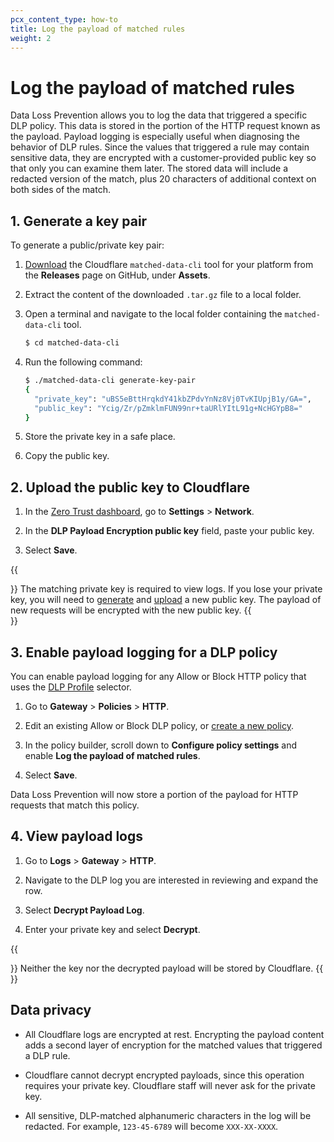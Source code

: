 ```yaml
---
pcx_content_type: how-to
title: Log the payload of matched rules
weight: 2
---
```


# Log the payload of matched rules

Data Loss Prevention allows you to log the data that triggered a specific DLP policy. This data is stored in the portion of the HTTP request known as the payload. Payload logging is especially useful when diagnosing the behavior of DLP rules. Since the values that triggered a rule may contain sensitive data, they are encrypted with a customer-provided public key so that only you can examine them later. The stored data will include a redacted version of the match, plus 20 characters of additional context on both sides of the match.

## 1. Generate a key pair

To generate a public/private key pair:

1. [Download](https://github.com/cloudflare/matched-data-cli/releases) the Cloudflare `matched-data-cli` tool for your platform from the **Releases** page on GitHub, under **Assets**.

2. Extract the content of the downloaded `.tar.gz` file to a local folder.

3. Open a terminal and navigate to the local folder containing the `matched-data-cli` tool.

    ```sh
    $ cd matched-data-cli
    ```

4. Run the following command:

    ```sh
    $ ./matched-data-cli generate-key-pair
    {
      "private_key": "uBS5eBttHrqkdY41kbZPdvYnNz8Vj0TvKIUpjB1y/GA=",
      "public_key": "Ycig/Zr/pZmklmFUN99nr+taURlYItL91g+NcHGYpB8="
    }
    ```

5. Store the private key in a safe place.

6. Copy the public key.

## 2. Upload the public key to Cloudflare

1. In the [Zero Trust dashboard](https://dash.teams.cloudflare.com), go to **Settings** > **Network**.

2. In the **DLP Payload Encryption public key** field, paste your public key.

3. Select **Save**.

{{<Aside type="note">}}
The matching private key is required to view logs. If you lose your private key, you will need to [generate](#1-generate-a-key-pair) and [upload](#2-upload-the-public-key-to-cloudflare) a new public key. The payload of new requests will be encrypted with the new public key.
{{</Aside>}}

## 3. Enable payload logging for a DLP policy

You can enable payload logging for any Allow or Block HTTP policy that uses the [DLP Profile](/cloudflare-one/policies/filtering/http-policies/#dlp-profile) selector.

1. Go to **Gateway** > **Policies** > **HTTP**.

2. Edit an existing Allow or Block DLP policy, or [create a new policy](/cloudflare-one/policies/filtering/http-policies/data-loss-prevention/#2-create-a-dlp-policy).

3. In the policy builder, scroll down to **Configure policy settings** and enable **Log the payload of matched rules**.

4. Select **Save**.

Data Loss Prevention will now store a portion of the payload for HTTP requests that match this policy.

## 4. View payload logs

1. Go to **Logs** > **Gateway** > **HTTP**.

2. Navigate to the DLP log you are interested in reviewing and expand the row.

3. Select **Decrypt Payload Log**.

4. Enter your private key and select **Decrypt**.

{{<Aside type="note">}}
Neither the key nor the decrypted payload will be stored by Cloudflare.
{{</Aside>}}

## Data privacy

- All Cloudflare logs are encrypted at rest. Encrypting the payload content adds a second layer of encryption for the matched values that triggered a DLP rule.

- Cloudflare cannot decrypt encrypted payloads, since this operation requires your private key. Cloudflare staff will never ask for the private key.

- All sensitive, DLP-matched alphanumeric characters in the log will be redacted. For example, `123-45-6789` will become `XXX-XX-XXXX`.
